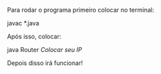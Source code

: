Para rodar o programa primeiro colocar no terminal:

javac *.java

Após isso, colocar: 

java Router *Colocar seu IP*

Depois disso irá funcionar!

